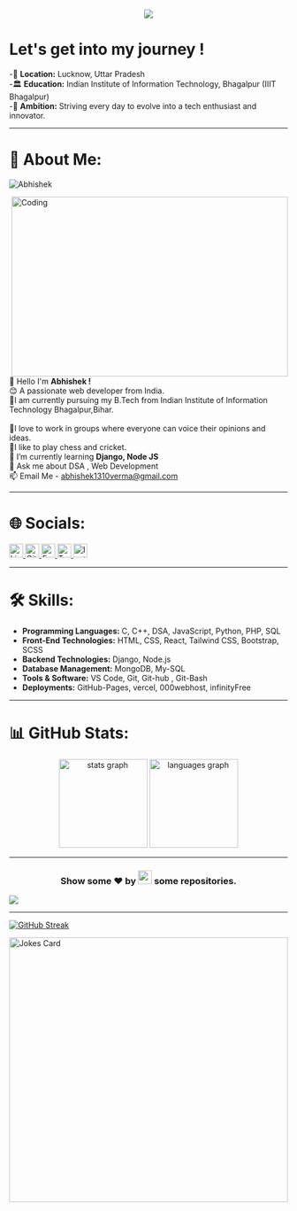 <h1 align="center">
<img src="https://readme-typing-svg.demolab.com?font=Arial&weight=1000&size=60&pause=1000&color=41B06E&center=true&vCenter=true&random=true&width=600&height=130&lines=Hello+Everyone!%F0%9F%91%8B;I'm+Abhishek+Verma%F0%9F%A4%B5%E2%80%8D%E2%99%82%EF%B8%8F"/></h1>

# Let's get into my journey !


-📍 **Location:** Lucknow, Uttar Pradesh <br>
-🏛️ **Education:**  Indian Institute of Information Technology, Bhagalpur (IIIT Bhagalpur)<br>
-🚀 **Ambition:** Striving every day to evolve into a tech enthusiast and innovator.

---

# 💫 About Me:
<p align="left"> <img src="https://komarev.com/ghpvc/?username=Abhishek5165" alt="Abhishek" /> </p>
<img align="right" alt="Coding" width="500" height="325px" position="relative" top="100px" src="https://previews.123rf.com/images/peshkov/peshkov1908/peshkov190800349/129442355-hacker-at-desktop-using-laptop-with-creative-glowing-big-data-interface-malware-and-futuristic.jpg">
👋 Hello I'm <strong> Abhishek !</strong><br>😊 A passionate web developer from India.<br>📕I am currently pursuing my B.Tech from Indian Institute of Information Technology Bhagalpur,Bihar.<br><br>🤝I love to work in groups where everyone can voice their opinions and ideas.<br>
🏏I like to play chess and cricket.<br>🌱 I’m currently learning <strong> Django, Node JS </strong><br>💬 Ask me about DSA , Web Development<br>📫 Email Me - <a href="https://gmail.com">abhishek1310verma@gmail.com</a>

---

# 🌐 Socials:

<div>
    <a href="https://www.linkedin.com/in/abhishek-verma-600899247/">
    <img alt="LinkedIn" src="https://img.shields.io/badge/LinkedIn-0077B5?style=flat&logo=linkedin&logoColor=white" height="25">
</a>
<a href="https://github.com/Abhishek5165">
    <img alt="GitHub" src="https://img.shields.io/badge/GitHub-181717?style=flat&logo=github&logoColor=white" height="25">
</a>
<a href="https://gmail.com">
    <img alt="Email" src="https://img.shields.io/badge/Email-D14836?style=flat&logo=gmail&logoColor=white" height="25">
</a>
<a href="https://x.com/Abhishek_13107">
    <img alt="Twitter" src="https://img.shields.io/badge/Twitter-1DA1F2?style=flat&logo=twitter&logoColor=white" height="25">
</a>
<a href="https://www.instagram.com/abhishek_v13/">
    <img alt="Instagram" src="https://img.shields.io/badge/Instagram-%23E4405F.svg?logo=Instagram&logoColor=white" height="25">
</a>
</div>

---

# 🛠️ Skills:

- **Programming Languages:** C, C++, DSA, JavaScript, Python, PHP, SQL
- **Front-End Technologies:** HTML, CSS, React, Tailwind CSS, Bootstrap, SCSS
- **Backend Technologies:** Django, Node.js
- **Database Management:** MongoDB, My-SQL
- **Tools & Software:** VS Code, Git, Git-hub , Git-Bash
- **Deployments:** GitHub-Pages, vercel, 000webhost, infinityFree
  
---

# 📊 GitHub Stats:

<div align="center">
  <img src="https://github-readme-stats.vercel.app/api?username=Abhishek5165&hide_title=false&hide_rank=false&show_icons=true&include_all_commits=true&count_private=true&disable_animations=false&theme=dracula&locale=en&hide_border=false" height="160" alt="stats graph"  />
  <img src="https://github-readme-stats.vercel.app/api/top-langs?username=Abhishek5165&locale=en&hide_title=false&layout=compact&card_width=320&langs_count=5&theme=dracula&hide_border=false" height="160" alt="languages graph"  />
</div>

---

<h3 align="center">Show some ❤ by <img src="https://imgur.com/o7ncZFp.jpg" height=25px width=25px> some repositories.</h3>

![](https://github.githubassets.com/images/modules/site/home/footer-illustration.svg)

---

[![GitHub Streak](https://streak-stats.demolab.com?user=Abhishek5165&theme=vue-dark&border_radius=5.1&card_width=1000)](https://git.io/streak-stats)

<img src="https://readme-jokes.vercel.app/api?hideBorder" width="100%" height="35%" alt="Jokes Card" />
